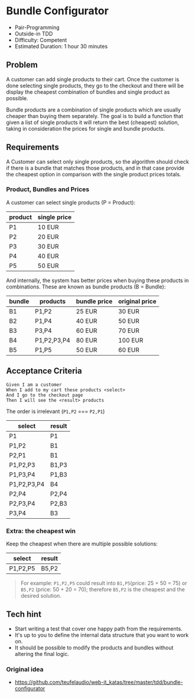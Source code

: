 # Bundle Configurator

- Pair-Programming
- Outside-in TDD
- Difficulty: Competent
- Estimated Duration: 1 hour 30 minutes

## Problem

A customer can add single products to their cart. Once the customer is done selecting single products, they go to the
checkout and there will be display the cheapest combination of bundles and single product as possible.

Bundle products are a combination of single products which are usually cheaper than buying them separately. The goal is
to build a function that given a list of single products it will return the best (cheapest) solution, taking in
consideration the prices for single and bundle products.

## Requirements

A Customer can select only single products, so the algorithm should check if there is a bundle that matches those
products, and in that case provide the cheapest option in comparison with the single product prices totals.

### Product, Bundles and Prices

A customer can select single products (P = Product):

| product | single price |
| ------- | ------------ |
| P1      | 10 EUR       |
| P2      | 20 EUR       |
| P3      | 30 EUR       |
| P4      | 40 EUR       |
| P5      | 50 EUR       |

And internally, the system has better prices when buying these products in combinations. These are known as bundle
products (B = Bundle):

| bundle | products    | bundle price | original price |
| ------ | ----------- | ------------ | -------------- |
| B1     | P1,P2       | 25 EUR       | 30 EUR         |
| B2     | P1,P4       | 40 EUR       | 50 EUR         |
| B3     | P3,P4       | 60 EUR       | 70 EUR         |
| B4     | P1,P2,P3,P4 | 80 EUR       | 100 EUR        |
| B5     | P1,P5       | 50 EUR       | 60 EUR         |

## Acceptance Criteria

```gherkin
Given I am a customer
When I add to my cart these products <select>
And I go to the checkout page
Then I will see the <result> products
```

The order is irrelevant (`P1,P2` === `P2,P1`)

| select      | result |
| ----------- | ------ |
| P1          | P1     |
| P1,P2       | B1     |
| P2,P1       | B1     |
| P1,P2,P3    | B1,P3  |
| P1,P3,P4    | P1,B3  |
| P1,P2,P3,P4 | B4     |
| P2,P4       | P2,P4  |
| P2,P3,P4    | P2,B3  |
| P3,P4       | B3     |

### Extra: the cheapest win

Keep the cheapest when there are multiple possible solutions:

| select   | result |
| -------- | ------ |
| P1,P2,P5 | B5,P2  |

> For example: `P1,P2,P5` could result into `B1,P5`(price: 25 + 50 = 75) or `B5,P2` (price: 50 + 20 = 70);
> therefore `B5,P2` is the cheapest and the desired solution.

## Tech hint

- Start writing a test that cover one happy path from the requirements.
- It's up to you to define the internal data structure that you want to work on.
- It should be possible to modify the products and bundles without altering the final logic.

### Original idea

- https://github.com/teufelaudio/web-it_katas/tree/master/tdd/bundle-configurator
